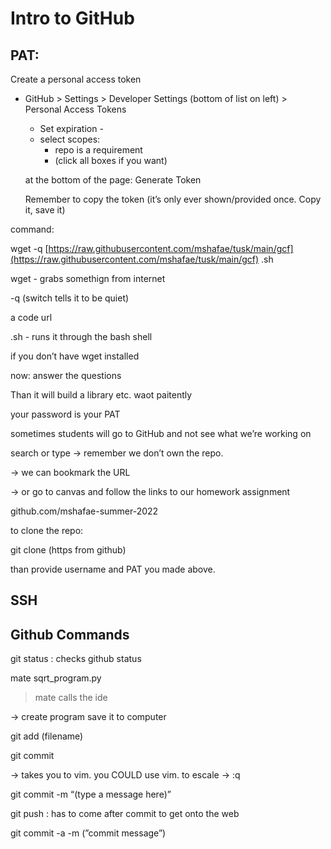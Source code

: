 # Intro to GitHub

## PAT:

Create a personal access token

- GitHub > Settings > Developer Settings (bottom of list on left) > Personal Access Tokens
    - Set expiration -
    - select scopes:
        - repo is a requirement
        - (click all boxes if you want)
    
    at the bottom of the page: Generate Token
    
    Remember to copy the token (it’s only ever shown/provided once. Copy it, save it)
    

command: 

wget -q [https://raw.githubusercontent.com/mshafae/tusk/main/gcf](https://raw.githubusercontent.com/mshafae/tusk/main/gcf) .sh

wget - grabs somethign from internet

-q (switch tells it to be quiet)

a code url

.sh - runs it through the bash shell

if you don’t have wget installed

now: answer the questions

Than it will build a library etc. waot paitently

your password is your PAT

sometimes students will go to GitHub and not see what we’re working on 

search or type → remember we don’t own the repo. 

→ we can bookmark the URL

→ or go to canvas and follow the links to our homework assignment

github.com/mshafae-summer-2022

to clone the repo:

git clone (https from github)

than provide username and PAT you made above. 

## SSH

## Github Commands

git status : checks github status

mate  sqrt_program.py 

> mate calls the ide
> 

→ create program save it to computer

git add (filename)

git commit 

→ takes you to vim. you COULD use vim. to escale → <esc> <esc> <esc> :q 

git commit -m “(type a message here)”

git push : has to come after commit to get onto the web

git commit -a -m (”commit message”)